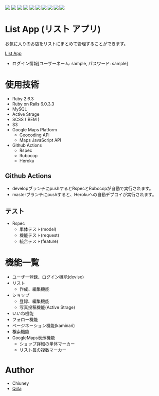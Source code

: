 ![](https://img.shields.io/badge/-HTML5-333.svg?logo=html5&style=flat)
![](https://img.shields.io/badge/-CSS3-1572B6.svg?logo=css3&style=flat")
![](https://img.shields.io/badge/Javascript-276DC3.svg?logo=javascript&style=flat")
![](https://img.shields.io/badge/Ruby-CC342D.svg?logo=php&style=flat")
![](https://img.shields.io/badge/-Rails-CC0000.svg?logo=rails&style=flat")
![](https://img.shields.io/badge/-Xcode-EEE.svg?logo=xcode&style=flat")
![](https://img.shields.io/badge/-MySQL-4479A1.svg?logo=postgresql&style=flat")
![](https://img.shields.io/badge/-GitHub-181717.svg?logo=github&style=flat")
![](https://img.shields.io/badge/-GithubActions-2088FF.svg?logo=githubactions&style=flat")
![](https://img.shields.io/badge/-Heroku-430098.svg?logo=heroku&style=flat")

# List App (リスト アプリ)

お気に入りのお店をリストにまとめて管理することができます。

[List App](https://app-to-list-shops-you-like.herokuapp.com/)
* ログイン情報[ユーザーネーム: sample, パスワード: sample]

<!-- * 直感的に伝えわるデモ動画や図解を載せる -->

<!-- # Features -->

<!-- * セールスポイントや差別化などを説明 -->

# 使用技術

* Ruby 2.6.3
* Ruby on Rails 6.0.3.3
* MySQL
* Active Strage
* SCSS ( BEM )
* S3
* Google Maps Platform
  - Geocoding API
  - Maps JavaScript API
* Github Actions
  - Rspec
  - Rubocop
  - Heroku

## Github Actions

* developブランチにpushするとRspecとRubocopが自動で実行されます。
* masterブランチにpushすると、Herokuへの自動デプロイが実行されます。

## テスト

* Rspec
  - 単体テスト(model)
  - 機能テスト(request)
  - 統合テスト(feature)

# 機能一覧
* ユーザー登録、ログイン機能(devise)
* リスト
  - 作成、編集機能
* ショップ
  - 登録、編集機能
  - 写真投稿機能(Active Strage)
* いいね機能
* フォロー機能
* ページネーション機能(kaminari)
* 検索機能
* GoogleMaps表示機能
  - ショップ詳細の単体マーカー
  - リスト毎の複数マーカー

# Author

* Chiuney
* [Qiita](https://qiita.com/chiuney)

